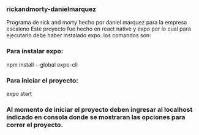 ### rickandmorty-danielmarquez
Programa de rick and morty hecho por daniel marquez para la empresa escaleno
Este proyecto fue hecho en react native y expo por lo cual para ejecutarlo debe haber instalado expo.
los comandos son:
### Para instalar expo:
npm install --global expo-cli 
### Para iniciar el proyecto:
expo start 
### Al momento de iniciar el proyecto deben ingresar al localhost indicado en consola donde se mostraran las opciones para correr el proyecto.

